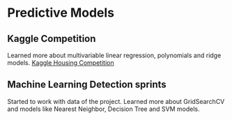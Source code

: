 # Predictive Models

 ## Kaggle Competition
 Learned more about multivariable linear regression, polynomials and ridge models. [Kaggle Housing Competition](2.2_Kaggle_Housing_Competition.pdf)
 
 ## Machine Learning Detection sprints
 Started to work with data of the project. Learned more about GridSearchCV and models like Nearest Neighbor, Decision Tree and  SVM models.

